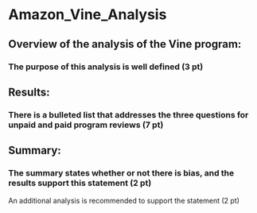 # Amazon_Vine_Analysis


## Overview of the analysis of the Vine program:
### The purpose of this analysis is well defined (3 pt)


## Results:

### There is a bulleted list that addresses the three questions for unpaid and paid program reviews (7 pt)


## Summary:

### The summary states whether or not there is bias, and the results support this statement (2 pt)
An additional analysis is recommended to support the statement (2 pt)
